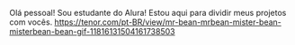 Olá pessoal!
Sou estudante do Alura!
Estou aqui para dividir meus projetos com vocês.
https://tenor.com/pt-BR/view/mr-bean-mrbean-mister-bean-misterbean-bean-gif-11816131504161738503

<!---
rossovskii/rossovskii is a ✨ special ✨ repository because its `README.md` (this file) appears on your GitHub profile.
You can click the Preview link to take a look at your changes.
--->
